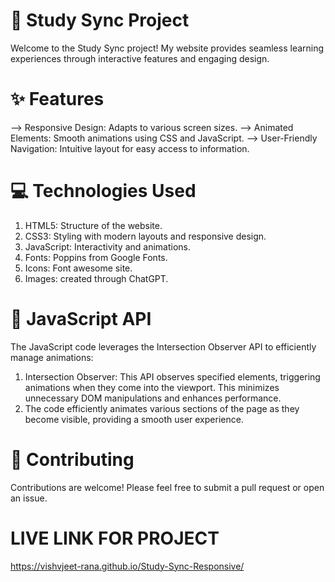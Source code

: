 # 🌟 Study Sync Project
Welcome to the Study Sync project! My website provides seamless learning experiences through interactive features and engaging design.

# ✨ Features
--> Responsive Design: Adapts to various screen sizes.
--> Animated Elements: Smooth animations using CSS and JavaScript.
--> User-Friendly Navigation: Intuitive layout for easy access to information.


# 💻 Technologies Used
1. HTML5: Structure of the website.
2. CSS3: Styling with modern layouts and responsive design.
3. JavaScript: Interactivity and animations.
4. Fonts: Poppins from Google Fonts.
5. Icons: Font awesome site.
6. Images: created through ChatGPT.

# 📜 JavaScript API
The JavaScript code leverages the Intersection Observer API to efficiently manage animations:

1. Intersection Observer: This API observes specified elements, triggering animations when they come into the viewport. This minimizes unnecessary DOM manipulations and enhances performance.
2. The code efficiently animates various sections of the page as they become visible, providing a smooth user experience.

# 🤝 Contributing
Contributions are welcome! Please feel free to submit a pull request or open an issue.

# LIVE LINK FOR PROJECT
https://vishvjeet-rana.github.io/Study-Sync-Responsive/
